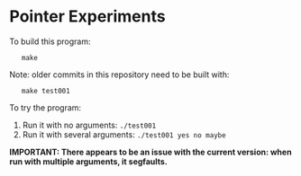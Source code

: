 # Pointer Experiments

To build this program:
````
   make
````
Note: older commits in this repository need
to be built with:
````
   make test001
````
To try the program:

1. Run it with no arguments:        `./test001`
2. Run it with several arguments:   `./test001 yes no maybe`

**IMPORTANT: There appears to be an issue with the current version:
when run with multiple arguments, it segfaults.**
